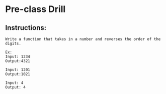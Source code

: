 # Pre-class Drill

## Instructions:

```
Write a function that takes in a number and reverses the order of the digits.

Ex:
Input: 1234
Output:4321

Input: 1201
Output:1021

Input: 4
Output: 4
```
